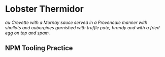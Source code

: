 # Lobster Thermidor
*au Crevette with a Mornay sauce served in a Provencale manner with shallots and aubergines garnished with truffle pate, brandy and with a fried egg on top and spam.*

## NPM Tooling Practice